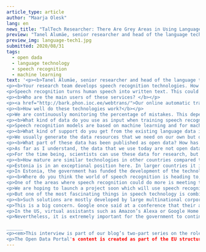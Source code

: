 ```yaml
---
article_type: article
author: "Maarja Olesk"
lang: en
news_title: "TalTech Researcher: There Are Grey Areas in Using Language Data in Speech Recognition"
preview: "Tanel Alumäe, senior researcher and head of the language technology lab at Taltech explains the open data portal how scientists reuse data to develop speech recognition models, what issues have emerged in data usage and why collecting digital speech data is a matter of life and death for the Estonian language."
preview_img: language-tech1.jpg
submitted: 2020/08/31
tags:
  - open dada
  - language technology
  - speech recognition
  - machine learning
text: '<p><b>Tanel Alumäe, senior researcher and head of the language technology lab at Taltech explains the open data portal how scientists reuse data to develop speech recognition models, what issues have emerged in data usage and why collecting digital speech data is a matter of life and death for the Estonian language.</b></p>
<p><b>Your research team develops speech recognition technologies. How would you explain what this technology can do to someone who doesn’t know much about this field?</b></p>
<p>Speech recognition turns human speech into written text. This could be a longer recording such as our interview or a shorter sentence, but essentially speech goes in and text comes out. In the case of longer transcripts, we would also like the text to contain punctuation marks and specify who is talking at a given moment – for example, a transcript of a dialogue could have names attached to sentences. Speech recognition is also used when giving voice commands to smartphones. For example, Android has an app called Kõnele, which enables using speech recognition to complete any text box in any Android application.</p>
<p><b>Who are the main users of these services? </b></p>
<p><a href="http://bark.phon.ioc.ee/webtrans/">Our online automatic transcription application</a> is used, for instance, by journalists who need to transcribe longer interviews, also researchers in humanities and social sciences whose job often involves conducting interviews. The transcription of meetings is a promising area because meeting minutes often need to be produced afterwards, which is a tedious and time-consuming task. Speech recognition helps create meeting minutes faster and better.</p>
<p><b>How well do these technologies work?</b></p>
<p>We are continuously monitoring the percentage of mistakes. This depends a lot on the material that goes into the system. We see the least errors in transcripts of radio news and talk shows – they have professional speakers, good technology and people usually take turns to speak, so errors remain below 10 percent. Speech recognition has a harder time coping with speech that is spontaneous, grammatically incorrect and when the pronunciation is lazy – think about the way we talk to a friend in a bar. Or if the quality of the sound is poor, for example when you place a phone in the middle a table to record a meeting with ten participants so that everyone is quite far from the device and a lot of noise gets in. This is difficult for a human being to understand, likewise for a computer program.</p>
<p><b>What kind of data do you use as input when training speech recognition models?</b></p>
<p>Speech recognition models are based on machine learning and for machine learning we need training data. Speech recognition uses two types of input data: speech data and textual data. Speech data or speech corpora are datasets that contain human speech and the corresponding written text. For training we use audio recordings and human-made error-free transcripts of the recordings, for example recordings of radio shows or phone calls. It would be good if the training data would be similar to the kind of data that will be fed into the application later. For Estonian-language speech recognition we use about 400 hours of manually transcribed speech as training data – this includes radio talk shows, news, recordings of lectures and conference presentations. We use a lot of telephone interviews from radio broadcasts because this gives us a variety of different voices. We generate the datasets based on data that are already available online, or we use our research funds to have lectures manually transcribed.</p>
<p><b>What kind of support do you get from the existing language data infrastructure in Estonia such as the repository of the Center of Estonian Language Resources?</b></p>
<p>We usually generate the data resources that we need on our own but once the resources are there, the center helps manage and disseminate them. For example, we’re providing our speech data through the repository but we use the repository to get textual data – that is pure text without speech. These are necessary to train the language models used in speech recognition that statistically describe how frequently certain words or word combinations occur in Estonian. Everything the model knows is based on it having seen huge volumes of the Estonian language; due to this we need loads of data to train the model. These usually come from online resources – texts published on the web, newspaper articles, Wikipedia, books… Transcripts of speech are also important because written language differs from spoken language. Such texts are available in the language corpora of the center. We once used to collect text data on our own but ever since large national language corpora became available in the Estonian language, they have been more convenient to use.</p>
<p><b>What part of these data has been published as open data? How has the availability of open data affected your work?</b></p>
<p>As far as I understand, the data that we use today are not open data – some datasets do have a Creative Commons license attached to them but also a note stating “usage restricted“. As our main data source, we use ENC (<i>Estonian National Corpus</i>), which is hosted by the Center of Estonian Language Resources. But there is a lot of grey area around language data – the data mostly come from online resources, all of the sources have their own licenses and authors, but nobody has asked for their permission to add these data to the national corpus. The center employs a legal expert who sometimes writes articles about this topic but as far as I know there is no good solution yet.</p>
<p>For the time being, scientists can use these data for research, but if I take the training data to build a model then it is not clear if I can use this for scientific purposes only or also for commercial purposes. We haven’t commercialized our technology so far, but we do offer it for free to everyone, including those who may wish to use it for commercial purposes.</p>
<p><b>How mature are similar technologies in other countries compared to Estonia?</b></p>
<p>Estonia is in an exceptional position here. In larger countries it is not research institutions but private companies who develop speech recognition technologies for broad use and who also commercialize these technologies. In the case of the Estonian language this is believed not to pay off. Due to this, the development of language technologies has been funded by the government so far. Considering that the number of Estonian-speakers in the world is about a million, I doubt there is another language with such a small number of users where speech recognition technology would be as developed as it is here. However, in larger countries the level is higher because more people work on developing the technology and they have access to much bigger volumes of training data.</p>
<p>In Estonia, the government has funded the development of the technology and we have used the funding to create speech corpora. It is very important for the collection of speech data to continue. For example, we will soon publish a new corpus with almost 400 hours of material from the Estonian National Broadcasting’s TV and radio archives. Once these data exist, the development of the technology itself is not very complicated, but I doubt this will pay off commercially.</p>
<p><b>Where do you think the world of speech recognition is heading to, both in Estonia and in the world? What could be possible in 5 or 10 years thanks to Estonian-language speech recognition technologies?</b></p>
<p>One of the areas where speech recognition could do more is meeting transcripts. For me, the Holy Grail of speech recognition would be an application that would automatically produce clean meeting minutes immediately after a meeting has ended. A certain degree of intelligence is needed for that, but this task can also be automated to a large extent if the data are there. Such a solution would be useful in a lot of domains, from government institutions to private companies.</p>
<p>We are hoping to launch a project soon which will use speech recognition to automatically produce Estonian subtitles for Estonian TV shows, including live broadcasts. This would be extremely useful for people with hearing impairments or even just to someone who wants to quietly watch TV at home in the evening while their children sleep. This involves many technological complexities – we cannot guarantee that the system never gets it wrong, for example if there is a lot of background noise. But the system could at least learn to recognize situations where it is very likely to make a mistake, and not produce subtitles in such circumstances.</p>
<p>But one of the most fascinating things in speech technology is combining speech recognition with translation. Microsoft and Google are already working on it and are making a lot of progress. Simply put, I speak Spanish, you speak Chinese and we can talk to each other – I hear automatic translation from my headphones and it preserves your voice and intonation, like in sci-fi books. This could be progress for the whole humankind!</p>
<p><b>Such solutions are mostly developed by large multinational corporations – how does Estonian language get into their applications? Are Estonian scientists collaborating with Google and Microsoft?</b></p>
<p>This is a big concern. Google once said at a conference that their aim is to create speech recognition technology for all languages with more than a million users. They showed a map and Estonia was just a nice blank spot there. These systems have a very closed nature, third parties do not have much leverage to integrate their technologies or ask large corporations to develop their technologies in Estonian. The only thing we can do is provide training data.</p>
<p>In the US, virtual assistants such as Amazon’s Alexa or Google Home are also very popular – they’re like small jars on the shelf that you can talk to. People often ask us when we will have that in Estonian, but we have to tell them not in the next ten years. There’s nothing we can do about it. The development of virtual assistants requires a lot of language-specific manual work. To do that, Google would have to employ 100 Estonian-speaking assistants for several years. Another alternative is waiting for some sort of a technological breakthrough to happen. I think this is a more likely scenario than getting tech giants interested in Estonian.</p>
<p>Nevertheless, it is extremely important for the government to continue supporting the development of Estonian language technologies. If we have no language technology of our own, we will soon find ourselves speaking English both with our computers and with each other.</p>

______
<p><em>This interview is part of our blog’s two-part series on the role of data in language technology.</p>
<p>The Open Data Portal's content is created as part of the EU structural funds' programme 'Raising Public Awareness about the Information Society' financed through the EU Regional Development Fund. The project is implemented by Open Knowledge Estonia.</em></p>'
---
```

